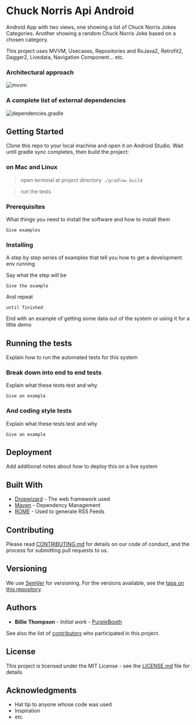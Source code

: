 
# Chuck Norris Api Android

Android App with two views, one showing a list of Chuck Norris Jokes Categories.
Another showing a random Chuck Norris Joke based on a chosen category.

This project uses MVVM, Usecases, Repositories and RxJava2, Retrofit2, Dagger2, Livedata, Navigation Component... etc.

### Architectural approach


![mvvm](https://github.com/akmerejf/chucknorris_api_android_app/blob/master/arquitetura_mvvm.png)


### A complete list of external dependencies
![dependencies.gradle](https://github.com/akmerejf/chucknorris_api_android_app/blob/master/dependencies.gradle)

## Getting Started

Clone this repo to your local machine and open it on Android Studio.
Wait until gradle sync completes, then build the project:

### on Mac and Linux
> open terminal at project directory
``` ./gradlew build ```

> run the tests

### Prerequisites

What things you need to install the software and how to install them

```
Give examples
```

### Installing

A step by step series of examples that tell you how to get a development env running

Say what the step will be

```
Give the example
```

And repeat

```
until finished
```

End with an example of getting some data out of the system or using it for a little demo

## Running the tests

Explain how to run the automated tests for this system

### Break down into end to end tests

Explain what these tests test and why

```
Give an example
```

### And coding style tests

Explain what these tests test and why

```
Give an example
```

## Deployment

Add additional notes about how to deploy this on a live system

## Built With

* [Dropwizard](http://www.dropwizard.io/1.0.2/docs/) - The web framework used
* [Maven](https://maven.apache.org/) - Dependency Management
* [ROME](https://rometools.github.io/rome/) - Used to generate RSS Feeds

## Contributing

Please read [CONTRIBUTING.md](https://gist.github.com/PurpleBooth/b24679402957c63ec426) for details on our code of conduct, and the process for submitting pull requests to us.

## Versioning

We use [SemVer](http://semver.org/) for versioning. For the versions available, see the [tags on this repository](https://github.com/your/project/tags). 

## Authors

* **Billie Thompson** - *Initial work* - [PurpleBooth](https://github.com/PurpleBooth)

See also the list of [contributors](https://github.com/your/project/contributors) who participated in this project.

## License

This project is licensed under the MIT License - see the [LICENSE.md](LICENSE.md) file for details

## Acknowledgments

* Hat tip to anyone whose code was used
* Inspiration
* etc
